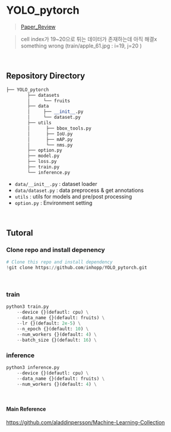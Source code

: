 # YOLO_pytorch

> [Paper_Review](https://inhopp.github.io/paper/Paper11/)

> cell index가 19~20으로 튀는 데이터가 존재하는데 아직 해결x <br> something wrong (train/apple_61.jpg : i=19, j=20 ) 


<br>

## Repository Directory 

``` python 
├── YOLO_pytorch
        ├── datasets
        │     └── fruits
        ├── data
        │     ├── __init__.py
        │     └── dataset.py
        ├── utils
        │      ├── bbox_tools.py
        │      ├── IoU.py
        │      ├── mAP.py
        │      └── nms.py      
        ├── option.py
        ├── model.py
        ├── loss.py
        ├── train.py
        └── inference.py
```

- `data/__init__.py` : dataset loader
- `data/dataset.py` : data preprocess & get annotations
- `utils` : utils for models and pre/post processing
- `option.py` : Environment setting


<br>


## Tutoral

### Clone repo and install depenency

``` python
# Clone this repo and install dependency
!git clone https://github.com/inhopp/YOLO_pytorch.git
```

<br>


### train
``` python
python3 train.py
    --device {}(defautl: cpu) \
    --data_name {}(default: fruits) \
    --lr {}(default: 2e-5) \
    --n_epoch {}(default: 10) \
    --num_workers {}(default: 4) \
    --batch_size {}(default: 16) \
```

### inference
```python
python3 inference.py
    --device {}(defautl: cpu) \
    --data_name {}(default: fruits) \
    --num_workers {}(default: 4) \
```

<br>

#### Main Reference
https://github.com/aladdinpersson/Machine-Learning-Collection